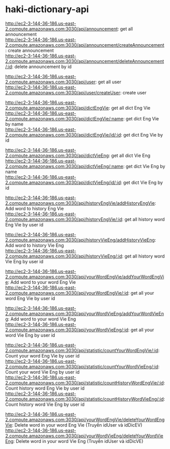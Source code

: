 # haki-dictionary-api

http://ec2-3-144-36-186.us-east-2.compute.amazonaws.com:3030/api/announcement: get all announcement  
http://ec2-3-144-36-186.us-east-2.compute.amazonaws.com:3030/api/announcement/createAnnouncement: create announcement  
http://ec2-3-144-36-186.us-east-2.compute.amazonaws.com:3030/api/announcement/deleteAnnouncement/:id: delete announcement by id  

http://ec2-3-144-36-186.us-east-2.compute.amazonaws.com:3030/api/user: get all user  
http://ec2-3-144-36-186.us-east-2.compute.amazonaws.com:3030/api/user/createUser: create user  

  
http://ec2-3-144-36-186.us-east-2.compute.amazonaws.com:3030/api/dictEngVie: get all dict Eng Vie  
http://ec2-3-144-36-186.us-east-2.compute.amazonaws.com:3030/api/dictEngVie/:name: get dict Eng Vie by name  
http://ec2-3-144-36-186.us-east-2.compute.amazonaws.com:3030/api/dictEngVie/id/:id: get dict Eng Vie by id  

http://ec2-3-144-36-186.us-east-2.compute.amazonaws.com:3030/api/dictVieEng: get all dict Vie Eng  
http://ec2-3-144-36-186.us-east-2.compute.amazonaws.com:3030/api/dictVieEng/:name: get dict Vie Eng by name  
http://ec2-3-144-36-186.us-east-2.compute.amazonaws.com:3030/api/dictVieEng/id/:id: get dict Vie Eng by id  

http://ec2-3-144-36-186.us-east-2.compute.amazonaws.com:3030/api/historyEngVie/addHistoryEngVie: Add word to history Eng Vie  
http://ec2-3-144-36-186.us-east-2.compute.amazonaws.com:3030/api/historyEngVie/:id: get all history word Eng Vie by user id  

http://ec2-3-144-36-186.us-east-2.compute.amazonaws.com:3030/api/historyVieEng/addHistoryVieEng: Add word to history Vie Eng  
http://ec2-3-144-36-186.us-east-2.compute.amazonaws.com:3030/api/historyVieEng/:id: get all history word Vie Eng by user id   

http://ec2-3-144-36-186.us-east-2.compute.amazonaws.com:3030/api/yourWordEngVie/addYourWordEngVie: Add word to your word Eng Vie  
http://ec2-3-144-36-186.us-east-2.compute.amazonaws.com:3030/api/yourWordEngVie/:id: get all your word Eng Vie by user id  

http://ec2-3-144-36-186.us-east-2.compute.amazonaws.com:3030/api/yourWordVieEng/addYourWordVieEng: Add word to your word Vie Eng  
http://ec2-3-144-36-186.us-east-2.compute.amazonaws.com:3030/api/yourWordVieEng/:id: get all your word Vie Eng by user id

http://ec2-3-144-36-186.us-east-2.compute.amazonaws.com:3030/api/statistic/countYourWordEngVie/:id: Count your word Eng Vie by user id  
http://ec2-3-144-36-186.us-east-2.compute.amazonaws.com:3030/api/statistic/countYourWordVieEng/:id: Count your word Vie Eng by user id  
http://ec2-3-144-36-186.us-east-2.compute.amazonaws.com:3030/api/statistic/countHistoryWordEngVie/:id: Count history word Eng Vie by user id  
http://ec2-3-144-36-186.us-east-2.compute.amazonaws.com:3030/api/statistic/countHistoryWordVieEng/:id: Count history word Vie Eng by user id  
  
http://ec2-3-144-36-186.us-east-2.compute.amazonaws.com:3030/api/yourWordEngVie/deleteYourWordEngVie: Delete word in your word Eng Vie (Truyền idUser và idDicEV)  
http://ec2-3-144-36-186.us-east-2.compute.amazonaws.com:3030/api/yourWordVieEng/deleteYourWordVieEng: Delete word in your word Vie Eng (Truyền idUser và idDicVE)  
